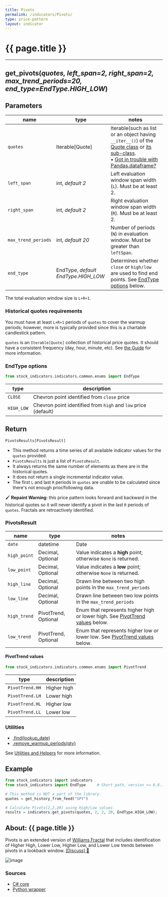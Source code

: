 ```yaml
---
title: Pivots
permalink: /indicators/Pivots/
type: price-pattern
layout: indicator
---
```


# {{ page.title }}
<hr>

## **get_pivots**(*quotes, left_span=2, right_span=2, max_trend_periods=20, end_type=EndType.HIGH_LOW*)

## Parameters

| name | type | notes
| -- |-- |--
| `quotes` | Iterable[Quote] | Iterable(such as list or an object having `__iter__()`) of the [Quote class]({{site.baseurl}}/guide/#historical-quotes) or [its sub-class]({{site.baseurl}}/guide/#using-custom-quote-classes). <br><span class='qna-dataframe'> • [Got in trouble with Pandas.dataframe?]({{site.baseurl}}/guide/#using-pandasdataframe) </span>
| `left_span` | int, *default 2* | Left evaluation window span width (`L`).  Must be at least 2.
| `right_span` | int, *default 2* | Right evaluation window span width (`R`).  Must be at least 2.
| `max_trend_periods` | int, *default 20* | Number of periods (`N`) in evaluation window.  Must be greater than `leftSpan`.
| `end_type` | EndType, *default EndType.HIGH_LOW* | Determines whether `close` or `high/low` are used to find end points.  See [EndType options](#endtype-options) below.

The total evaluation window size is `L+R+1`.

### Historical quotes requirements

You must have at least `L+R+1` periods of `quotes` to cover the warmup periods; however, more is typically provided since this is a chartable candlestick pattern.

`quotes` is an `Iterable[Quote]` collection of historical price quotes.  It should have a consistent frequency (day, hour, minute, etc).  See [the Guide]({{site.baseurl}}/guide/#historical-quotes) for more information.

### EndType options

```python
from stock_indicators.indicators.common.enums import EndType
```

| type | description
|-- |--
| `CLOSE` | Chevron point identified from `close` price
| `HIGH_LOW` | Chevron point identified from `high` and `low` price (default)

## Return

```python
PivotsResults[PivotsResult]
```

- This method returns a time series of all available indicator values for the `quotes` provided.
- `PivotsResults` is just a list of `PivotsResult`.
- It always returns the same number of elements as there are in the historical quotes.
- It does not return a single incremental indicator value.
- The first `L` and last `R` periods in `quotes` are unable to be calculated since there's not enough prior/following data.

:paintbrush: **Repaint Warning**: this price pattern looks forward and backward in the historical quotes so it will never identify a pivot in the last `R` periods of `quotes`.  Fractals are retroactively identified.

### PivotsResult

| name | type | notes
| -- |-- |--
| `date` | datetime | Date
| `high_point` | Decimal, Optional | Value indicates a **high** point; otherwise `None` is returned.
| `low_point` | Decimal, Optional | Value indicates a **low** point; otherwise `None` is returned.
| `high_line` | Decimal, Optional | Drawn line between two high points in the `max_trend_periods`
| `low_line` | Decimal, Optional | Drawn line between two low points in the `max_trend_periods`
| `high_trend` | PivotTrend, Optional | Enum that represents higher high or lower high.  See [PivotTrend values](#pivottrend-values) below.
| `low_trend` | PivotTrend, Optional | Enum that represents higher low or lower low.  See [PivotTrend values](#pivottrend-values) below.

#### PivotTrend values

```python
from stock_indicators.indicators.common.enums import PivotTrend
```

| type | description
|-- |--
| `PivotTrend.HH` | Higher high
| `PivotTrend.LH` | Lower high
| `PivotTrend.HL` | Higher low
| `PivotTrend.LL` | Lower low

### Utilities

- [.find(lookup_date)]({{site.baseurl}}/utilities#find-indicator-result-by-date)
- [.remove_warmup_periods(qty)]({{site.baseurl}}/utilities#remove-warmup-periods)

See [Utilities and Helpers]({{site.baseurl}}/utilities#utilities-for-indicator-results) for more information.

## Example

```python
from stock_indicators import indicators
from stock_indicators import EndType     # Short path, version >= 0.8.1

# This method is NOT a part of the library.
quotes = get_history_from_feed("SPY")

# Calculate Pivots(2,2,20) using High/Low values
results = indicators.get_pivots(quotes, 2, 2, 20, EndType.HIGH_LOW);
```

## About: {{ page.title }}

Pivots is an extended version of [Williams Fractal](../Fractal#content) that includes identification of Higher High, Lower Low, Higher Low, and Lower Low trends between pivots in a lookback window.
[[Discuss] :speech_balloon:]({{site.github.base_repository_url}}/discussions/436 "Community discussion about this indicator")

![image]({{site.charturl}}/Pivots.png)

### Sources

- [C# core]({{site.base_sourceurl}}/m-r/Pivots/Pivots.cs)
- [Python wrapper]({{site.sourceurl}}/pivots.py)
